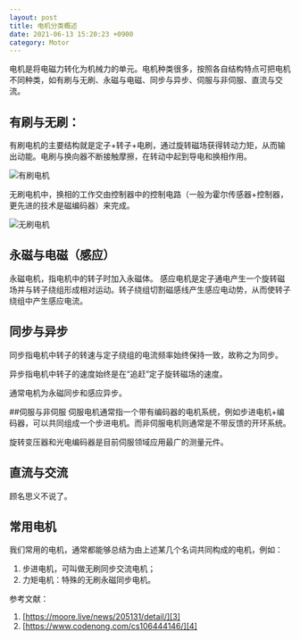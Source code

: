 ```yaml
---
layout: post
title: 电机分类概述
date: 2021-06-13 15:20:23 +0900
category: Motor
---
```


电机是将电磁力转化为机械力的单元。电机种类很多，按照各自结构特点可把电机不同种类，如有刷与无刷、永磁与电磁、同步与异步、伺服与非伺服、直流与交流。

## 有刷与无刷：
有刷电机的主要结构就是定子+转子+电刷，通过旋转磁场获得转动力矩，从而输出动能。电刷与换向器不断接触摩擦，在转动中起到导电和换相作用。

![有刷电机][1]

无刷电机中，换相的工作交由控制器中的控制电路（一般为霍尔传感器+控制器，更先进的技术是磁编码器）来完成。

![无刷电机][2]

## 永磁与电磁（感应）
永磁电机，指电机中的转子时加入永磁体。
感应电机是定子通电产生一个旋转磁场并与转子绕组形成相对运动。转子绕组切割磁感线产生感应电动势，从而使转子绕组中产生感应电流。

## 同步与异步
同步指电机中转子的转速与定子绕组的电流频率始终保持一致，故称之为同步。

异步指电机中转子的速度始终是在“追赶”定子旋转磁场的速度。

通常电机为永磁同步和感应异步。

##伺服与非伺服
伺服电机通常指一个带有编码器的电机系统，例如步进电机+编码器，可以共同组成一个步进电机。而非伺服电机则通常是不带反馈的开环系统。

旋转变压器和光电编码器是目前伺服领域应用最广的测量元件。

## 直流与交流
顾名思义不说了。

## 常用电机
我们常用的电机，通常都能够总结为由上述某几个名词共同构成的电机，例如：
1. 步进电机，可叫做无刷同步交流电机；
2. 力矩电机：特殊的无刷永磁同步电机。

参考文献：
1. [https://moore.live/news/205131/detail/][3]
2. [https://www.codenong.com/cs106444146/][4]


  [1]: http://static.zybuluo.com/tudouchuixue/60ocon9rzc3hzmfjpai6wh2a/image_1f41sco1r708kk0ull15764m9.png
  [2]: http://static.zybuluo.com/tudouchuixue/2reqey0a2iaouts96woxsji5/image_1f41sdgl51837nu318va1iqi1tijm.png
  [3]: https://moore.live/news/205131/detail/
  [4]: https://www.codenong.com/cs106444146/